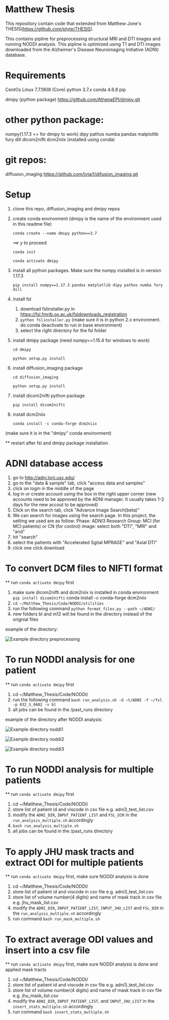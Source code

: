 # Matthew Thesis
This repository contain code that extended from Matthew Jone's THESIS(https://github.com/plyte/THESIS).

This contains pipline for preprocessing structural MRI and DTI images and running NODDI analysis. This pipline is optimized using T1 and DTI images downloaded from the Alzheimer's Disease Neuroimaging Initiative (ADNI) database.

# Requirements 
CentOs Linux 7.7.1908 (Core)
python 3.7.x
conda 4.6.8
pip

dmipy (python package)
https://github.com/AthenaEPI/dmipy.git

# other python package:
numpy(1.17.3 <= for dmipy to work)
dipy
pathos
numba
pandas
matplotlib
fury
dill
dicom2nifti
dcm2niix (installed using conda)

# git repos:
diffusion_imaging
https://github.com/lytai1/difusion_imaging.git

# Setup
1. clone this repo, diffusion_imaging and dmipy repos
2. create conda environment (dmipy is the name of the environment used in this readme file)
      
      `conda create --name dmipy python==3.7`
      
      ==> y to proceed
      
      `conda init`
      
      `conda activate dmipy`
      
3. install all python packages. Make sure the numpy installed is in version 1.17.3

      `pip install numpy==1.17.3 pandas matplotlib dipy pathos numba fury dill`

4. install fsl
      1. download fslinstaller.py in https://fsl.fmrib.ox.ac.uk/fsldownloads_registration
      2. `python fslinstaller.py` (make sure it is in python 2.x environment. do conda deactivate to run in base environment)
      3. select the right directory for the fsl folder
5. install dmipy package (need numpy==1.15.4 for windows to work)

      `cd dmipy`

      `python setup.py install`

6. install diffusion_imaging package

      `cd diffusion_imaging`

      `python setup.py install`

7. install dicom2nifti python package

      `pip install dicom2nifti`

8. install dcm2niix

      `conda install -c conda-forge dcm2niix`

(make sure it is in the "dmipy" conda environment)


** restart after fsl and dmipy package installation

# ADNI database access
1) go to http://adni.loni.usc.edu/
2) go to the "data & sample" tab, click "access data and samples"
3) click on login in the middle of the page
4) log in or create account using the box in the right upper corner (new accounts need to be approved by the ADNI manager. It usually takes 1-2 days for the new accout to be approved)
5) Click on the search tab, click "Advance Image Search(beta)"
6) We can search for images using the search page. In this project, the setting we used are as follow:
Phase: ADNI3
Research Group: MCI (for MCI patients) or CN (for control)
image: select both "DTI", "MRI" and "and"
7) hit "search" 
8) select the patients with "Accelerated Sgital MPRAGE" and "Axial DTI"
9) click one click download

# To convert DCM files to NIFTI format
** run `conda activate dmipy` first
1) make sure dicom2nifti and dcm2niix is installed in conda environment
      `pip install dicom2nifti`
conda install -c conda-forge dcm2niix
2) `cd ~/Matthew_Thesis/Code/NODDI/utilities`
3) run the following command
      `python format_files.py --path ~/ADNI/`
4) new folders bl and m12 will be found in the directory instead of the orignial files

example of the directory:

![Example directory preprocessing](./Documentation/sample_dir_after_preprocessing.png)

# To run NODDI analysis for one patient
** run `conda activate dmipy` first
1) cd ~/Matthew_Thesis/Code/NODDI/
2) run the following command
`bash run_analysis.sh -d ~t/ADNI -f ~/fsl -p 032_S_6602 -v bl`
3) all jobs can be found in the /past_runs directory

example of the directory after NODDI analysis:

![Example directory noddi1](./Documentation/sample_dir_after_noddi1.png)

![Example directory noddi2](./Documentation/sample_dir_after_noddi2.png)

![Example directory noddi3](./Documentation/sample_dir_after_noddi3.png)

# To run NODDI analysis for multiple patients
** run `conda activate dmipy` first
1) cd ~/Matthew_Thesis/Code/NODDI/
2) store list of patient id and viscode in csv file e.g. adni3_test_list.csv
3) modify the `ADNI_DIR`, `INPUT_PATIENT_LIST` and `FSL_DIR` in the `run_analysis_multiple.sh` accordingly
4) `bash run_analysis_multiple.sh`
5) all jobs can be found in the /past_runs directory

# To apply JHU mask tracts and extract ODI for multiple patients
** run `conda activate dmipy` first, make sure NODDI analysis is done
1) cd ~/Matthew_Thesis/Code/NODDI/
2) store list of patient id and viscode in csv file e.g. adni3_test_list.csv
3) store list of volume number(4 digits) and name of mask track in csv file e.g. jhu_mask_list.csv
4) modify the `ADNI_DIR`, `INPUT_PATIENT_LIST`, `INPUT_JHU_LIST` and `FSL_DIR` in the `run_analysis_multiple.sh` accordingly
5) run command
`bash run_mask_multiple.sh`

# To extract average ODI values and insert into a csv file
** run `conda activate dmipy` first, make sure NODDI analysis is done and applied mask tracts
1) cd ~/Matthew_Thesis/Code/NODDI/
2) store list of patient id and viscode in csv file e.g. adni3_test_list.csv
3) store list of volume number(4 digits) and name of mask track in csv file e.g. jhu_mask_list.csv
4) modify the `ADNI_DIR`, `INPUT_PATIENT_LIST`, and `INPUT_JHU_LIST` in the `insert_stats_multiple.sh` accordingly
5) run command
`bash insert_stats_multiple.sh`
